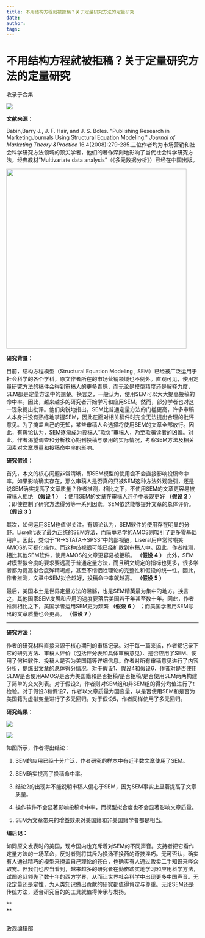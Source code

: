 ```yaml
---
title: 不用结构方程就被拒稿？关于定量研究方法的定量研究
date: 
author: 
tags: 
---
```

# 不用结构方程就被拒稿？关于定量研究方法的定量研究


收录于合集

**<img src='/images/628/2.png' width='auto' />**

**文献来源：**

Babin,Barry J., J. F. Hair, and J. S. Boles. "Publishing Research in
MarketingJournals Using Structural Equation Modeling." _Journal of Marketing
Theory &Practice_
16.4(2008):279-285.三位作者均为市场营销和社会科学研究方法领域的顶尖学者，他们的著作深刻地影响了当代社会科学研究方法，经典教材“Multivariate
data analysis”（《多元数据分析》）已经在中国出版。

 **<img src='/images/628/3.png' width='472px' />**

  

 **研究背景：**

目前，结构方程模型（Structural Equation Modeling ,
SEM）已经被广泛运用于社会科学的各个学科，原文作者所在的市场营销领域也不例外。直观可见，使用定量研究方法的稿件会得到审稿人的更多青睐，而无论是模型精度还是解释力度，SEM都是定量方法中的翘楚。换言之，一般认为，使用SEM可以大大提高投稿的命中率。因此，越来越多的研究者开始学习和应用SEM。然而，部分学者也对这一现象提出批评。他们尖锐地指出，SEM比普通定量方法的门槛更高，许多审稿人本身并没有熟练地掌握SEM，因此在面对相关稿件时完全无法提出合理的批评意见。为了掩盖自己的无知，某些审稿人会选择将使用SEM的文章全部放行。因此，有舆论认为，SEM逐渐成为投稿人“欺负”审稿人，乃至欺骗读者的凶器。对此，作者渴望调查和分析核心期刊投稿与录用的实际情况，考察SEM方法及相关因素对文章质量和投稿命中率的影响。

**研究假设：**

首先，本文的核心问题非常清晰，即SEM模型的使用会不会直接影响投稿命中率。如果影响确实存在，那么审稿人是否真的只被SEM这种方法外观吸引，还是说SEM确实提高了文章质量？作者推测，相比之下，不使用SEM的文章更容易被审稿人拒绝
**（假设** **1** **）** ；使用SEM的文章在审稿人评价中表现更好 **（假设** **2** **）**
；即使控制了研究方法得分等一系列因素，SEM依然能够提升文章的总体评价。 **（假设** **3** **）**

其次，如何运用SEM也值得关注。有舆论认为，SEM软件的使用存在明显的分野。Lisrel代表了最为正统的SEM方法，而简单易学的AMOS则吸引了更多零基础用户。因此，类似于“R→STATA→SPSS”中的鄙视链，Liseral用户常常嘲笑AMOS的可视化操作。而这种歧视很可能已经扩散到审稿人中。因此，作者推测，相比其他SEM软件，使用AMOS的文章更容易被拒稿。
**（假设** **4** **）**
此外，SEM对模型拟合度的要求要远高于普通定量方法，而且明文规定的指标也更多，很多学者都为提高拟合度殚精竭虑，甚至不惜牺牲理论的完整性和假设的统一性。因此，作者推测，文章中SEM拟合越好，投稿命中率就越高。
**（假设** **5** **）**

最后，美国本土是世界定量方法的滥觞，也是SEM精英最为集中的地方。换言之，其他国家SEM发展和应用的速度要落后美国若干年甚至数十年。因此，作者推测相比之下，美国学者运用SEM更为频繁
**（假设** **6** **）** ；而美国学者用SEM写出的文章质量也会更高。 **（假设** **7** **）**

 ****

**研究方法：**

作者的研究材料直接来源于核心期刊的审稿记录。对于每一篇来搞，作者都记录下它的研究方法、审稿人评价（包括评分表和具体审稿意见）、是否应用了SEM、使用了何种软件、投稿人是否为美国籍等详细信息。作者对所有审稿意见进行了内容分析，提炼出文章的总体得分情况。对于假设1、假设4和假设6，作者对是否使用SEM/是否使用AMOS/是否为美国籍和是否拒稿/是否拒稿/是否使用SEM两两构建了简单的交叉列表。对于假设2，作者则对SEM组和非SEM组的得分均值进行了t检验。对于假设3和假设7，作者以文章质量为因变量，以是否使用SEM和是否为美国籍为虚拟变量进行了多元回归。对于假设5，作者同样使用了多元回归。

**研究结果：**

![](/images/628/4.png)

![](/images/628/5.png)

  

如图所示，作者得出结论：

  1. SEM的应用已经十分广泛，作者研究的样本中有近半数文章使用了SEM。

  2. SEM确实提高了投稿命中率。

  3. 结论2的出现并不能说明审稿人偏心于SEM，因为SEM事实上显著提高了文章质量。

  4. 操作软件不会显著影响投稿命中率，而模型拟合度也不会显著影响文章质量。

  5. SEM为文章带来的增益效果对美国籍和非美国籍学者都是相当。

**编后记：**

如同原文发表时的美国，现今国内也充斥着对SEM的不同声音。支持者把它看作定量方法的一场革命，反对者则将其斥为换汤不换药的奇技淫巧。无可否认，确实有人通过精巧的模型来掩盖自己理论的苍白，也确实有人通过贩卖二手知识来哗众取宠。但我们也应当看到，越来越多的研究者在勤奋踏实地学习和应用科学方法，试图追赶领先了数十年的西方学界，从而让世界社会科学中出现更多中国声音。无论定量还是定性，为人类知识做出贡献的研究都值得肯定与尊重。无论SEM还是传统方法，适合研究目的的工具就值得传承与发扬。

 **  
**  

![]()

政观编辑部

